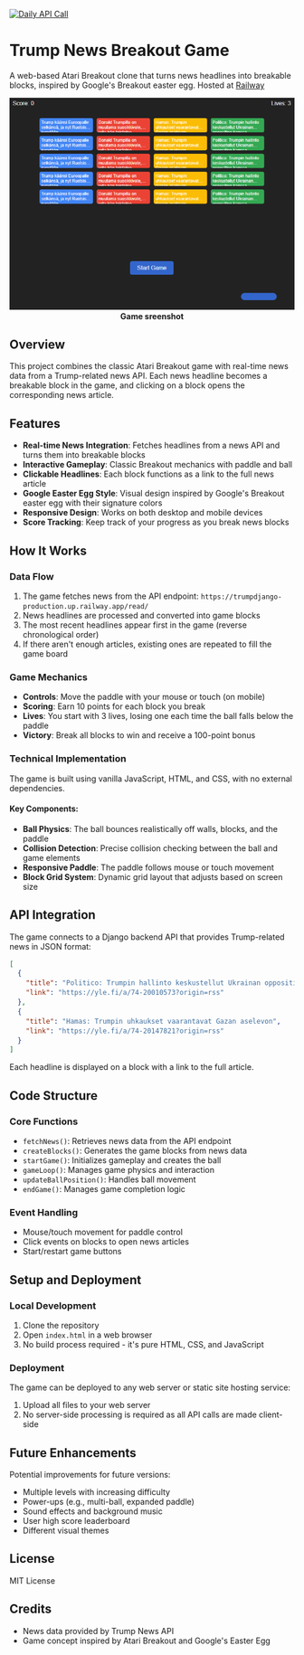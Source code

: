 [![Daily API Call](https://github.com/ristoxxx/trumpDjango/actions/workflows/dailyapicall.yml/badge.svg)](https://github.com/ristoxxx/trumpDjango/actions/workflows/dailyapicall.yml)
# Trump News Breakout Game

 
A web-based Atari Breakout clone that turns news headlines into breakable blocks, inspired by Google's Breakout easter egg.
Hosted at [Railway](https://trumpdjango-production.up.railway.app/game)  

<p align="center">
<img src="./img.PNG" width="600"><br>
<strong>Game sreenshot</strong>
</p>

## Overview

This project combines the classic Atari Breakout game with real-time news data from a Trump-related news API. Each news headline becomes a breakable block in the game, and clicking on a block opens the corresponding news article.

## Features

- **Real-time News Integration**: Fetches headlines from a news API and turns them into breakable blocks
- **Interactive Gameplay**: Classic Breakout mechanics with paddle and ball
- **Clickable Headlines**: Each block functions as a link to the full news article
- **Google Easter Egg Style**: Visual design inspired by Google's Breakout easter egg with their signature colors
- **Responsive Design**: Works on both desktop and mobile devices
- **Score Tracking**: Keep track of your progress as you break news blocks

## How It Works

### Data Flow

1. The game fetches news from the API endpoint: `https://trumpdjango-production.up.railway.app/read/`
2. News headlines are processed and converted into game blocks
3. The most recent headlines appear first in the game (reverse chronological order)
4. If there aren't enough articles, existing ones are repeated to fill the game board

### Game Mechanics

- **Controls**: Move the paddle with your mouse or touch (on mobile)
- **Scoring**: Earn 10 points for each block you break
- **Lives**: You start with 3 lives, losing one each time the ball falls below the paddle
- **Victory**: Break all blocks to win and receive a 100-point bonus

### Technical Implementation

The game is built using vanilla JavaScript, HTML, and CSS, with no external dependencies.

#### Key Components:

- **Ball Physics**: The ball bounces realistically off walls, blocks, and the paddle
- **Collision Detection**: Precise collision checking between the ball and game elements
- **Responsive Paddle**: The paddle follows mouse or touch movement
- **Block Grid System**: Dynamic grid layout that adjusts based on screen size

## API Integration

The game connects to a Django backend API that provides Trump-related news in JSON format:

```json
[
  {
    "title": "Politico: Trumpin hallinto keskustellut Ukrainan opposition kanssa vallanvaihdosta",
    "link": "https://yle.fi/a/74-20010573?origin=rss"
  },
  {
    "title": "Hamas: Trumpin uhkaukset vaarantavat Gazan aselevon",
    "link": "https://yle.fi/a/74-20147821?origin=rss"
  }
]
```

Each headline is displayed on a block with a link to the full article.

## Code Structure

### Core Functions

- `fetchNews()`: Retrieves news data from the API endpoint
- `createBlocks()`: Generates the game blocks from news data
- `startGame()`: Initializes gameplay and creates the ball
- `gameLoop()`: Manages game physics and interaction
- `updateBallPosition()`: Handles ball movement
- `endGame()`: Manages game completion logic

### Event Handling

- Mouse/touch movement for paddle control
- Click events on blocks to open news articles
- Start/restart game buttons

## Setup and Deployment

### Local Development

1. Clone the repository
2. Open `index.html` in a web browser
3. No build process required - it's pure HTML, CSS, and JavaScript

### Deployment

The game can be deployed to any web server or static site hosting service:

1. Upload all files to your web server
2. No server-side processing is required as all API calls are made client-side

## Future Enhancements

Potential improvements for future versions:

- Multiple levels with increasing difficulty
- Power-ups (e.g., multi-ball, expanded paddle)
- Sound effects and background music
- User high score leaderboard
- Different visual themes

## License

MIT License

## Credits

- News data provided by Trump News API
- Game concept inspired by Atari Breakout and Google's Easter Egg




